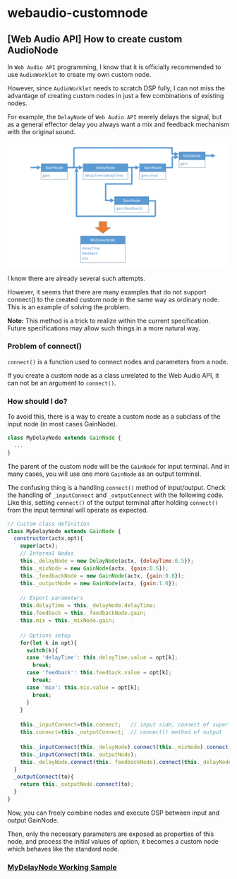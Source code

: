 # webaudio-customnode

## [Web Audio API] How to create custom AudioNode

In `Web Audio API` programming, I know that it is officially recommended to use `AudioWorklet` to create my own custom node. 

However, since `AudioWorklet` needs to scratch DSP fully, I can not miss the advantage of creating custom nodes in just a few combinations of existing nodes.

For example, the `DelayNode` of `Web Audio API` merely delays the signal, but as a general effector delay you always want a mix and feedback mechanism with the original sound.

![](./mydelaynode.png)

I know there are already several such attempts.

However, it seems that there are many examples that do not support connect() to the created custom node in the same way as ordinary node. This is an example of solving the problem.

**Note:** This method is a trick to realize within the current specification. Future specifications may allow such things in a more natural way.

### Problem of connect()

`connect()` is a function used to connect nodes and parameters from a node.

If you create a custom node as a class unrelated to the Web Audio API, it can not be an argument to `connect()`.

### How should I do?

To avoid this, there is a way to create a custom node as a subclass of the input node (in most cases GainNode).

```js
class MyDelayNode extends GainNode {
  ...
}
```

The parent of the custom node will be the `GainNode` for input terminal. And in many cases, you will use one more `GainNode` as an output terminal.

The confusing thing is a handling `connect()` method of input/output. Check the handling of `_inputConnect` and `_outputConnect` with the following code. Like this, setting `connect()` of the output terminal after holding `connect()` from the input terminal will operate as expected.

```js
// Custom class definition
class MyDelayNode extends GainNode {
  constructor(actx,opt){
    super(actx);
    // Internal Nodes
    this._delayNode = new DelayNode(actx, {delayTime:0.5});
    this._mixNode = new GainNode(actx, {gain:0.5});
    this._feedbackNode = new GainNode(actx, {gain:0.8});
    this._outputNode = new GainNode(actx, {gain:1.0});

    // Export parameters
    this.delayTime = this._delayNode.delayTime;
    this.feedback = this._feedbackNode.gain;
    this.mix = this._mixNode.gain;

    // Options setup
    for(let k in opt){
      switch(k){
      case 'delayTime': this.delayTime.value = opt[k];
        break;
      case 'feedback': this.feedback.value = opt[k];
        break;
      case 'mix': this.mix.value = opt[k];
        break;
      }
    }

    this._inputConnect=this.connect;   // input side, connect of super class
    this.connect=this._outputConnect;  // connect() method of output

    this._inputConnect(this._delayNode).connect(this._mixNode).connect(this._outputNode);
    this._inputConnect(this._outputNode);
    this._delayNode.connect(this._feedbackNode).connect(this._delayNode);
  }
  _outputConnect(to){
    return this._outputNode.connect(to);
  }
}
```

Now, you can freely combine nodes and execute DSP between input and output GainNode.

Then, only the necessary parameters are exposed as properties of this node, and process the initial values of option, it becomes a custom node which behaves like the standard node.

### [MyDelayNode Working Sample](https://g200kg.github.io/webaudio-customnode/sample1.html)
